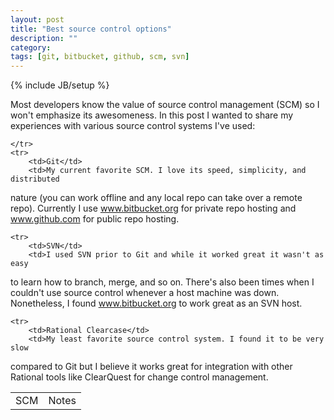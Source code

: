 ```yaml
---
layout: post
title: "Best source control options"
description: ""
category: 
tags: [git, bitbucket, github, scm, svn]
---
```

{% include JB/setup %}

Most developers know the value of source control management (SCM) so I won't 
emphasize its awesomeness. In this post I  wanted to share my 
experiences with various source control systems I've used:

<table class="table table-bordered table-striped">
    <tr>
        <td>SCM</td>
        <td>Notes</td>

    </tr>
    <tr>
        <td>Git</td>
        <td>My current favorite SCM. I love its speed, simplicity, and distributed
nature (you can work offline and any local repo can take over a remote repo). 
Currently I use <a href="http://www.bitbucket.org" target="_blank">www.bitbucket.org</a> 
for private repo hosting and <a href="http://www.github.com" target="_blank">www.github.com</a>
 for public repo hosting.</td>
    </tr>

    <tr>
        <td>SVN</td>
        <td>I used SVN prior to Git and while it worked great it wasn't as easy
to learn how to branch, merge, and so on. There's also been times when I couldn't
use source control whenever a host machine was down. Nonetheless, I found 
<a href="http://www.bitbucket.org" target="_blank">www.bitbucket.org</a> to work 
great as an SVN host.
        </td>
    </tr>

    <tr>
        <td>Rational Clearcase</td>
        <td>My least favorite source control system. I found it to be very slow
compared to Git but I believe it works great for integration with other Rational
tools like ClearQuest for change control management.
        </td>
    </tr>

</table>